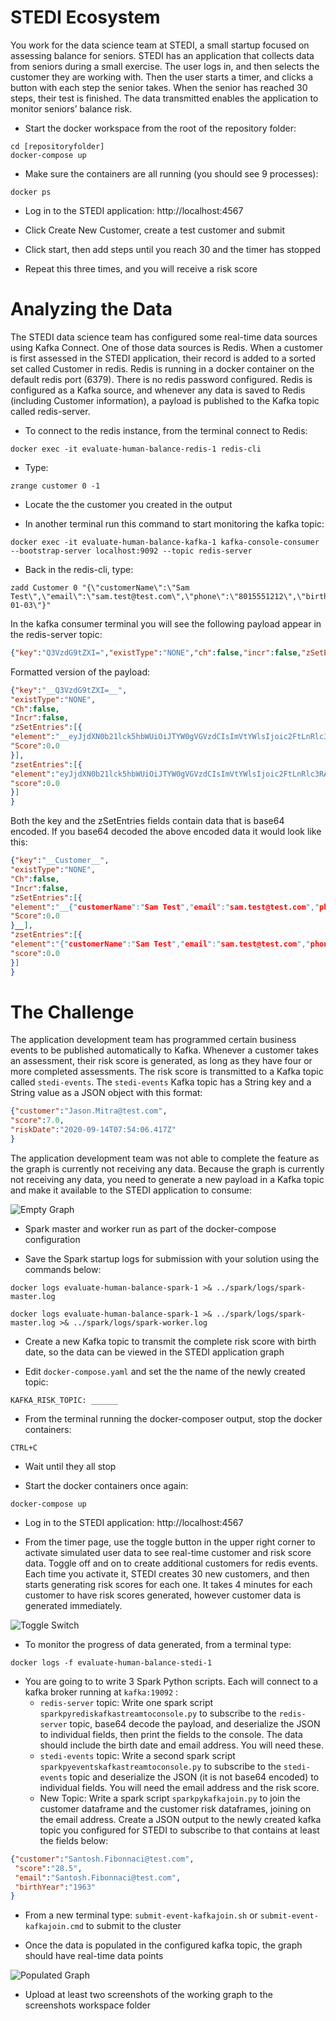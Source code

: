 # STEDI Ecosystem

You work for the data science team at STEDI, a small startup focused on assessing balance for seniors. STEDI has an application that collects data from seniors during a small exercise. The user logs in, and then selects the customer they are working with. Then the user starts a timer, and clicks a button with each step the senior takes. When the senior has reached 30 steps, their test is finished. The data transmitted enables the application to monitor seniors’ balance risk.

- Start the docker workspace from the root of the repository folder:
```
cd [repositoryfolder]
docker-compose up
```

- Make sure the containers are all running (you should see 9 processes):
```
docker ps
```
- Log in to the STEDI application: http://localhost:4567

- Click Create New Customer, create a test customer and submit

- Click start, then add steps until you reach 30 and the timer has stopped

- Repeat this three times, and you will receive a risk score

# Analyzing the Data

The STEDI data science team has configured some real-time data sources using Kafka Connect. One of those data sources is Redis. When a customer is first assessed in the STEDI application, their record  is added to a sorted set called Customer in redis. Redis is running in a docker container on the default redis port (6379). There is no redis password configured. Redis is configured as a Kafka source, and whenever any data is saved to Redis (including Customer information), a payload is published to the Kafka topic called redis-server.

- To connect to the redis instance, from the terminal connect to Redis:

```
docker exec -it evaluate-human-balance-redis-1 redis-cli
```

- Type:

```
zrange customer 0 -1
```

- Locate the the customer you created in the output

- In another terminal run this command to start monitoring the kafka topic:

```
docker exec -it evaluate-human-balance-kafka-1 kafka-console-consumer --bootstrap-server localhost:9092 --topic redis-server
```

- Back in the redis-cli, type:

```
zadd Customer 0 "{\"customerName\":\"Sam Test\",\"email\":\"sam.test@test.com\",\"phone\":\"8015551212\",\"birthDay\":\"2001-01-03\"}"
```

In the kafka consumer terminal you will see the following payload appear in the redis-server topic:

```json
{"key":"Q3VzdG9tZXI=","existType":"NONE","ch":false,"incr":false,"zSetEntries":[{"element":"eyJjdXN0b21lck5hbWUiOiJTYW0gVGVzdCIsImVtYWlsIjoic2FtLnRlc3RAdGVzdC5jb20iLCJwaG9uZSI6IjgwMTU1NTEyMTIiLCJiaXJ0aERheSI6IjIwMDEtMDEtMDMifQ==","score":0.0}],"zsetEntries":[{"element":"eyJjdXN0b21lck5hbWUiOiJTYW0gVGVzdCIsImVtYWlsIjoic2FtLnRlc3RAdGVzdC5jb20iLCJwaG9uZSI6IjgwMTU1NTEyMTIiLCJiaXJ0aERheSI6IjIwMDEtMDEtMDMifQ==","score":0.0}]}
```

Formatted version of the payload:
```json
{"key":"__Q3VzdG9tZXI=__",
"existType":"NONE",
"Ch":false,
"Incr":false,
"zSetEntries":[{
"element":"__eyJjdXN0b21lck5hbWUiOiJTYW0gVGVzdCIsImVtYWlsIjoic2FtLnRlc3RAdGVzdC5jb20iLCJwaG9uZSI6IjgwMTU1NTEyMTIiLCJiaXJ0aERheSI6IjIwMDEtMDEtMDMifQ==__",
"Score":0.0
}],
"zsetEntries":[{
"element":"eyJjdXN0b21lck5hbWUiOiJTYW0gVGVzdCIsImVtYWlsIjoic2FtLnRlc3RAdGVzdC5jb20iLCJwaG9uZSI6IjgwMTU1NTEyMTIiLCJiaXJ0aERheSI6IjIwMDEtMDEtMDMifQ==",
"score":0.0
}]
}
```

Both the key and the zSetEntries fields contain data that is base64 encoded. If you base64 decoded the above encoded data it would look like this:

```json
{"key":"__Customer__",
"existType":"NONE",
"Ch":false,
"Incr":false,
"zSetEntries":[{
"element":"__{"customerName":"Sam Test","email":"sam.test@test.com","phone":"8015551212","birthDay":"2001-01-03"}",
"Score":0.0
}__],
"zsetEntries":[{
"element":"{"customerName":"Sam Test","email":"sam.test@test.com","phone":"8015551212","birthDay":"2001-01-03"}",
"score":0.0
}]
}
```

# The Challenge

The application development team has programmed certain business events to be published automatically to Kafka. Whenever a customer takes an assessment, their risk score is generated, as long as they have four or more completed assessments. The risk score is transmitted to a Kafka topic called `stedi-events`. The `stedi-events` Kafka topic has a String key and a String value as a JSON object with this format:

```json
{"customer":"Jason.Mitra@test.com",
"score":7.0,
"riskDate":"2020-09-14T07:54:06.417Z"
}
```

The application development team was not able to complete the feature as the graph is currently not receiving any data. Because the graph is currently not receiving any data, you need to generate a new payload in a Kafka topic and make it available to the STEDI application to consume:

![Empty Graph](images/empty_graph.png)

- Spark master and worker run as part of the docker-compose configuration

- Save the Spark startup logs for submission with your solution using the commands below:

```
docker logs evaluate-human-balance-spark-1 >& ../spark/logs/spark-master.log

docker logs evaluate-human-balance-spark-1 >& ../spark/logs/spark-master.log >& ../spark/logs/spark-worker.log
```

- Create a new Kafka topic to transmit the complete risk score with birth date, so the data can be viewed in the STEDI application graph

- Edit `docker-compose.yaml` and set the the name of the newly created topic:

```
KAFKA_RISK_TOPIC: ______
```

- From the terminal running the docker-composer output, stop the docker containers:
```
CTRL+C
```

- Wait until they all stop

- Start the docker containers once again:

```
docker-compose up
```

- Log in to the STEDI application: http://localhost:4567

- From the timer page, use the toggle button in the upper right corner to activate simulated user data to see real-time customer and risk score data. Toggle off and on to create additional customers for redis events. Each time you activate it, STEDI creates 30 new customers, and then starts generating risk scores for each one. It takes 4 minutes for each customer to have risk scores generated, however customer data is generated immediately.

![Toggle Switch](images/toggle_simulation.png)

- To monitor the progress of data generated, from a terminal type:

```
docker logs -f evaluate-human-balance-stedi-1
```

- You are going to to write 3 Spark Python scripts. Each will connect to a kafka broker running at `kafka:19092` :
    - `redis-server` topic: Write one spark script `sparkpyrediskafkastreamtoconsole.py` to subscribe to the `redis-server` topic, base64 decode the payload, and deserialize the JSON to individual fields, then print the fields to the console. The data should include the birth date and email address. You will need these.
    - `stedi-events` topic: Write a second spark script `sparkpyeventskafkastreamtoconsole.py` to subscribe to the `stedi-events` topic and deserialize the JSON (it is not base64 encoded) to individual fields. You will need the email address and the risk score.
    - New Topic: Write a spark script `sparkpykafkajoin.py` to join the customer dataframe and the customer risk dataframes, joining on the email address. Create a JSON output to the newly created kafka topic you configured for STEDI to subscribe to that contains at least the fields below:

```json
{"customer":"Santosh.Fibonnaci@test.com",
 "score":"28.5",
 "email":"Santosh.Fibonnaci@test.com",
 "birthYear":"1963"
}
```

- From a new terminal type: `submit-event-kafkajoin.sh` or `submit-event-kafkajoin.cmd` to submit to the cluster

- Once the data is populated in the configured kafka topic, the graph should have real-time data points

![Populated Graph](images/populated_graph.png)

- Upload at least two screenshots of the working graph to the screenshots workspace folder
